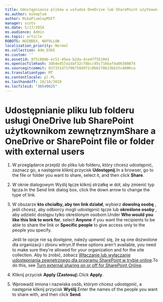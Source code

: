 ```yaml
---
title: Udostępnianie plików w usłudze OneDrive lub SharePoint użytkownikom zewnętrznym
ms.author: mikeplum
author: MikePlumleyMSFT
manager: scotv
ms.date: 5/17/2018
ms.audience: Admin
ms.topic: article
ROBOTS: NOINDEX, NOFOLLOW
localization_priority: Normal
ms.collection: Adm_O365
ms.custom: ''
ms.assetid: 8f5c866b-ec51-45ea-b2da-4ce4ff551041
ms.openlocfilehash: 3db4ed57a1daf32cf8bcc95c716baf4a06380874
ms.sourcegitcommit: 037331d71f06750d972c0b6278b23bb15c4806ca
ms.translationtype: MT
ms.contentlocale: pl-PL
ms.lasthandoff: 10/18/2019
ms.locfileid: "36549625"
---
```

# <a name="share-a-onedrive-or-sharepoint-file-or-folder-with-external-users"></a><span data-ttu-id="a7b42-102">Udostępnianie pliku lub folderu usługi OneDrive lub SharePoint użytkownikom zewnętrznym</span><span class="sxs-lookup"><span data-stu-id="a7b42-102">Share a OneDrive or SharePoint file or folder with external users</span></span>

1. <span data-ttu-id="a7b42-103">W przeglądarce przejdź do pliku lub folderu, który chcesz udostępnić, zaznacz go, a następnie kliknij przycisk **Udostępnij**.</span><span class="sxs-lookup"><span data-stu-id="a7b42-103">In a browser, go to the file or folder you want to share, select it, and then click **Share**.</span></span>
    
2. <span data-ttu-id="a7b42-104">W oknie dialogowym Wyślij łącze kliknij strzałkę w dół, aby zmienić typ łącza.</span><span class="sxs-lookup"><span data-stu-id="a7b42-104">In the Send link dialog box, click the down arrow to change the type of link.</span></span>
    
3. <span data-ttu-id="a7b42-105">W obszarze **kto chciałby, aby ten link działał**, wybierz **dowolną osobę** , jeśli chcesz, aby odbiorcy mogli udostępnić łącze lub **określone osoby** , aby udzielić dostępu tylko określonym osobom.</span><span class="sxs-lookup"><span data-stu-id="a7b42-105">Under **Who would you like this link to work for**, select **Anyone** if you want the recipients to be able to share the link or **Specific people** to give access only to the people you specify.</span></span> 
    
    <span data-ttu-id="a7b42-106">Jeśli te opcje nie są dostępne, należy upewnić się, że są one dozwolone dla organizacji i zbioru witryn.</span><span class="sxs-lookup"><span data-stu-id="a7b42-106">If these options aren't available, you need to make sure they're allowed for your organization and for the site collection.</span></span> <span data-ttu-id="a7b42-107">Aby to zrobić, zobacz [Włączanie lub wyłączanie udostępniania zewnętrznego dla programu SharePoint w trybie online](https://go.microsoft.com/fwlink/?linkid=866426).</span><span class="sxs-lookup"><span data-stu-id="a7b42-107">To do this, see [Turn external sharing on or off for SharePoint Online](https://go.microsoft.com/fwlink/?linkid=866426).</span></span>
    
4. <span data-ttu-id="a7b42-108">Kliknij przycisk **Apply (Zastosuj**).</span><span class="sxs-lookup"><span data-stu-id="a7b42-108">Click **Apply**.</span></span>
    
5. <span data-ttu-id="a7b42-109">Wprowadź imiona i nazwiska osób, którym chcesz udostępnić, a następnie kliknij przycisk **Wyślij**.</span><span class="sxs-lookup"><span data-stu-id="a7b42-109">Enter the names of the people you want to share with, and then click **Send**.</span></span>
    


